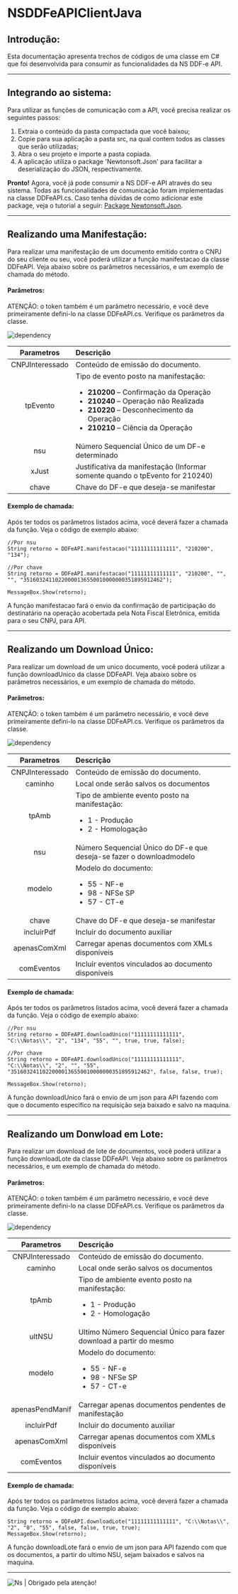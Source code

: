 # NSDDFeAPIClientJava

## Introdução:

Esta documentação apresenta trechos de códigos de uma classe em C# que foi desenvolvida para consumir as funcionalidades da NS DDF-e API.

-----

## Integrando ao sistema:

Para utilizar as funções de comunicação com a API, você precisa realizar os seguintes passos:

1. Extraia o conteúdo da pasta compactada que você baixou;
2. Copie para sua aplicação a pasta src, na qual contem todos as classes que serão utilizadas;
3. Abra o seu projeto e importe a pasta copiada.
4. A aplicação utiliza o package 'Newtonsoft.Json' para facilitar a deserialização do JSON, respectivamente. 

**Pronto!** Agora, você já pode consumir a NS DDF-e API através do seu sistema. Todas as funcionalidades de comunicação foram implementadas na classe DDFeAPI.cs. Caso tenha dúvidas de como adicionar este package, veja o tutorial a seguir: [Package Newtonsoft.Json](https://docs.microsoft.com/pt-br/nuget/consume-packages/install-use-packages-visual-studio#finding-and-installing-a-package).

-----

## Realizando uma Manifestação:

Para realizar uma manifestação de um documento emitido contra o CNPJ do seu cliente ou seu, você poderá utilizar a função manifestacao da classe DDFeAPI. Veja abaixo sobre os parâmetros necessários, e um exemplo de chamada do método.

#### Parâmetros:

ATENÇÃO: o token também é um parâmetro necessário, e você deve primeiramente defini-lo na classe DDFeAPI.cs. Verifique os parâmetros da classe.

![dependency](https://confluence.ns.eti.br/download/attachments/28412620/image2019-10-3%2014%3A27%3A34.png?version=1&modificationDate=1570123656027&api=v2)

Parametros     | Descrição
:-------------:|:-----------
CNPJInteressado | Conteúdo de emissão do documento.
tpEvento        | Tipo de evento posto na manifestação:<ul> <li>**210200** – Confirmação da Operação</li> <li>**210240** – Operação não Realizada</li> <li>**210220** – Desconhecimento da Operação</li> <li>**210210** – Ciência da Operação</li> </ul>
nsu             | Número Sequencial Único de um DF-e determinado
xJust           | Justificativa da manifestação (Informar somente quando o tpEvento for 210240)
chave           | Chave do DF-e que deseja-se manifestar


#### Exemplo de chamada:

Após ter todos os parâmetros listados acima, você deverá fazer a chamada da função. Veja o código de exemplo abaixo:
    
    //Por nsu
    String retorno = DDFeAPI.manifestacao("11111111111111", "210200", "134");
     
    //Por chave
    String retorno = DDFeAPI.manifestacao("11111111111111", "210200", "", "", "35160324110220000136550010000000351895912462");
     
    MessageBox.Show(retorno);


A função manifestacao fará o envio da confirmação de participação do destinatário na operação acobertada pela Nota Fiscal Eletrônica, emitida para o seu CNPJ, para API.

-----

## Realizando um Download Único:

Para realizar um download de um unico documento, você poderá utilizar a função downloadUnico da classe DDFeAPI. Veja abaixo sobre os parâmetros necessários, e um exemplo de chamada do método.

#### Parâmetros:

ATENÇÃO: o token também é um parâmetro necessário, e você deve primeiramente defini-lo na classe DDFeAPI.cs. Verifique os parâmetros da classe.

![dependency](https://confluence.ns.eti.br/download/attachments/28412620/image2019-10-3%2014%3A27%3A34.png?version=1&modificationDate=1570123656027&api=v2)

Parametros      | Descrição
:-------------: |:-----------
CNPJInteressado | Conteúdo de emissão do documento.
caminho         | Local onde serão salvos os documentos
tpAmb           | Tipo de ambiente evento posto na manifestação:<ul><li>1 - Produção</li><li>2 - Homologação</li></ul>
nsu             | Número Sequencial Único do DF-e que deseja-se fazer o downloadmodelo
modelo          | Modelo do documento:<ul> <li>55 - NF-e</li> <li>98 - NFSe SP</li> <li>57 - CT-e</li> </ul>
chave           | Chave do DF-e que deseja-se manifestar
incluirPdf      | Incluir do documento auxiliar
apenasComXml    | Carregar apenas documentos com XMLs disponíveis
comEventos      | Incluir eventos vinculados ao documento disponíveis

#### Exemplo de chamada:

Após ter todos os parâmetros listados acima, você deverá fazer a chamada da função. Veja o código de exemplo abaixo:


    //Por nsu
    String retorno = DDFeAPI.downloadUnico("11111111111111", "C:\\Notas\\", "2", "134", "55", "", true, true, false);
     
    //Por chave
    String retorno = DDFeAPI.downloadUnico("11111111111111", "C:\\Notas\\", "2", "", "55", "35160324110220000136550010000000351895912462", false, false, true);
     
    MessageBox.Show(retorno);

A função downloadUnico fará o envio de um json para API fazendo com que o documento especifico na requisição seja baixado e salvo na maquina.

-----

## Realizando um Donwload em Lote:

Para realizar um download de lote de documentos, você poderá utilizar a função downloadLote da classe DDFeAPI. Veja abaixo sobre os parâmetros necessários, e um exemplo de chamada do método.

#### Parâmetros:

ATENÇÃO: o token também é um parâmetro necessário, e você deve primeiramente defini-lo na classe DDFeAPI.cs. Verifique os parâmetros da classe.

![dependency](https://confluence.ns.eti.br/download/attachments/28412620/image2019-10-3%2014%3A27%3A34.png?version=1&modificationDate=1570123656027&api=v2)

Parametros      | Descrição
:-------------: |:-----------
CNPJInteressado | Conteúdo de emissão do documento.
caminho         | Local onde serão salvos os documentos
tpAmb           | Tipo de ambiente evento posto na manifestação:<ul><li>1 - Produção</li><li>2 - Homologação</li></ul>
ultNSU          | Ultimo Número Sequencial Único para fazer download a partir do mesmo
modelo          | Modelo do documento:<ul> <li>55 - NF-e</li> <li>98 - NFSe SP</li> <li>57 - CT-e</li> </ul>
apenasPendManif | Carregar apenas documentos pendentes de manifestação
incluirPdf      | Incluir do documento auxiliar
apenasComXml    | Carregar apenas documentos com XMLs disponíveis
comEventos      | Incluir eventos vinculados ao documento disponíveis

#### Exemplo de chamada:

Após ter todos os parâmetros listados acima, você deverá fazer a chamada da função. Veja o código de exemplo abaixo:

    String retorno = DDFeAPI.downloadLote("11111111111111", "C:\\Notas\\", "2", "0", "55", false, false, true, true);
    MessageBox.Show(retorno);
    
A função downloadLote fará o envio de um json para API fazendo com que os documentos, a partir do ultimo NSU, sejam baixados e salvos na maquina.

-----

![Ns](https://nstecnologia.com.br/blog/wp-content/uploads/2018/11/ns%C2%B4tecnologia.png) | Obrigado pela atenção!
